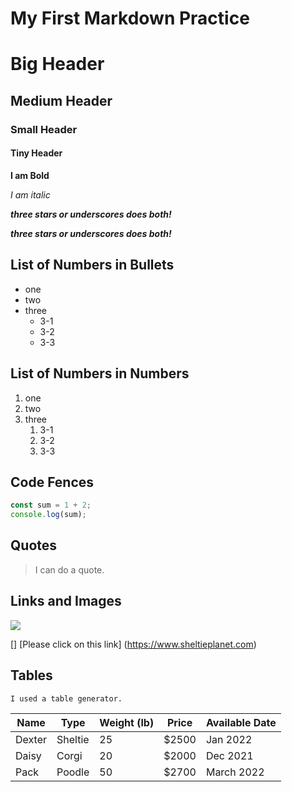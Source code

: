 # My First Markdown Practice

# Big Header
## Medium Header
### Small Header
#### Tiny Header


**I am Bold**

_I am italic_

***three stars or underscores does both!***

**_three stars or underscores does both!_**


## **List of Numbers in Bullets**
- one
- two
- three
    * 3-1
    * 3-2
    * 3-3


## **List of Numbers in Numbers**
1. one
1. two
1. three
    1. 3-1
    1. 3-2
    1. 3-3


## **Code Fences**
```js
const sum = 1 + 2;
console.log(sum);
```

## **Quotes**

> I can do a quote.

## **Links and Images**
![](./sheltie-cooper.jpeg)

[]
[Please click on this link] (https://www.sheltieplanet.com)


## **Tables**
`I used a table generator.`

| Name   | Type    | Weight (lb) | Price | Available Date |
|--------|---------|-------------|-------|----------------|
| Dexter | Sheltie | 25          | $2500 | Jan 2022       |
| Daisy  | Corgi   | 20          | $2000 | Dec 2021       |
| Pack   | Poodle  | 50          | $2700 | March 2022     |